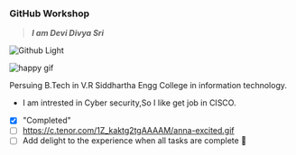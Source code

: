### GitHub Workshop
> ***I am Devi Divya Sri***

![Github Light](https://encrypted-tbn0.gstatic.com/images?q=tbn:ANd9GcRUgnpvoqqwyqdUsSPYOL8NZ6yQsQSFsKhRyw&usqp=CAU)

![happy gif](https://c.tenor.com/t0pgq_Iz4IUAAAAM/stay-happy-milk-and-mocha-bear.gif)

Persuing B.Tech in V.R Siddhartha Engg College in information technology.
- I am intrested in Cyber security,So I like get job in CISCO.

- [x] "Completed"
- [ ] https://c.tenor.com/1Z_kaktg2tgAAAAM/anna-excited.gif
- [ ] Add delight to the experience when all tasks are complete :tada:
